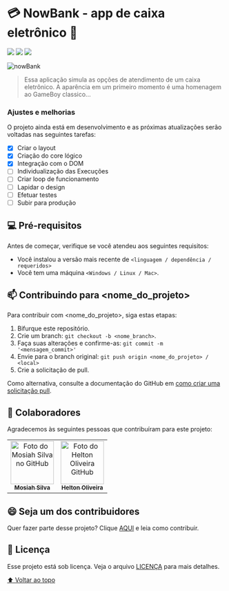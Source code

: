 # 💳 NowBank - app de caixa eletrônico 🏦

<img src="https://img.shields.io/badge/JavaScript-323330?style=for-the-badge&logo=javascript&logoColor=F7DF1E"> <img src="https://img.shields.io/badge/HTML5-323330?style=for-the-badge&logo=html5&logoColor=orange"> <img src="https://img.shields.io/badge/CSS3-323330?style=for-the-badge&logo=css3&logoColor=blue">

![nowBank](https://user-images.githubusercontent.com/100864562/182362092-e31a116a-15f5-4240-8ce6-99117306e765.PNG)


> Essa aplicação simula as opções de atendimento de um caixa eletrônico. A aparência em um primeiro momento é uma homenagem ao GameBoy classico... 
### Ajustes e melhorias
O projeto ainda está em desenvolvimento e as próximas atualizações serão voltadas nas seguintes tarefas:

- [x] Criar o layout
- [x] Criação do core lógico
- [x] Integração com o DOM
- [ ] Individualização das Execuções
- [ ] Criar loop de funcionamento
- [ ] Lapidar o design
- [ ] Efetuar testes
- [ ] Subir para produção

## 💻 Pré-requisitos

Antes de começar, verifique se você atendeu aos seguintes requisitos:
<!---Estes são apenas requisitos de exemplo. Adicionar, duplicar ou remover conforme necessário--->
* Você instalou a versão mais recente de `<linguagem / dependência / requeridos>`
* Você tem uma máquina `<Windows / Linux / Mac>`. 


## 📫 Contribuindo para <nome_do_projeto>
<!---Se o seu README for longo ou se você tiver algum processo ou etapas específicas que deseja que os contribuidores sigam, considere a criação de um arquivo CONTRIBUTING.md separado--->
Para contribuir com <nome_do_projeto>, siga estas etapas:

1. Bifurque este repositório.
2. Crie um branch: `git checkout -b <nome_branch>`.
3. Faça suas alterações e confirme-as: `git commit -m '<mensagem_commit>'`
4. Envie para o branch original: `git push origin <nome_do_projeto> / <local>`
5. Crie a solicitação de pull.

Como alternativa, consulte a documentação do GitHub em [como criar uma solicitação pull](https://help.github.com/en/github/collaborating-with-issues-and-pull-requests/creating-a-pull-request).

## 🤝 Colaboradores

Agradecemos às seguintes pessoas que contribuíram para este projeto:

<table>
  <tr>
    <td align="center">
      <a href="#">
        <img src="https://avatars.githubusercontent.com/u/100864562?v=4" width="100px;" alt="Foto do Mosiah Silva no GitHub"/><br>
        <sub>
          <b>Mosiah Silva</b>
        </sub>
      </a>
    </td>
        <td align="center">
      <a href="#">
        <img src="https://avatars.githubusercontent.com/u/97141987?v=4" width="100px;" alt="Foto do Helton Oliveira GitHub"/><br>
        <sub>
          <b>Helton Oliveira</b>
        </sub>
      </a>
    </td>
  </tr>
</table>


## 😄 Seja um dos contribuidores<br>

Quer fazer parte desse projeto? Clique [AQUI](CONTRIBUTING.md) e leia como contribuir.

## 📝 Licença

Esse projeto está sob licença. Veja o arquivo [LICENÇA](LICENSE.md) para mais detalhes.

[⬆ Voltar ao topo](#nome-do-projeto)<br>
